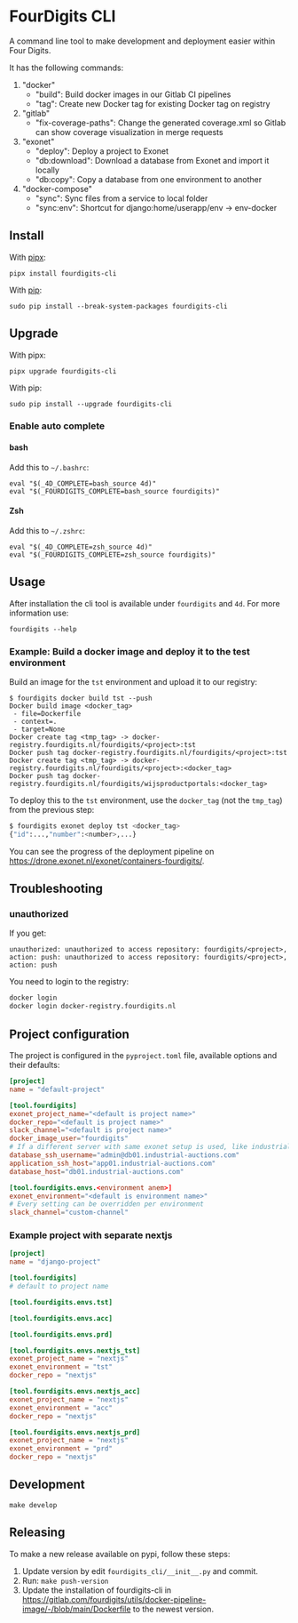 # FourDigits CLI

A command line tool to make development and deployment easier within Four Digits.

It has the following commands:

1. "docker"
    - "build": Build docker images in our Gitlab CI pipelines
    - "tag": Create new Docker tag for existing Docker tag on registry
2. "gitlab"
    - "fix-coverage-paths": Change the generated coverage.xml so Gitlab can show coverage visualization in merge requests
3. "exonet"
   - "deploy": Deploy a project to Exonet
   - "db:download": Download a database from Exonet and import it locally
   - "db:copy": Copy a database from one environment to another
4. "docker-compose"
   - "sync": Sync files from a service to local folder
   - "sync:env": Shortcut for django:home/userapp/env -> env-docker

## Install

With [pipx](https://github.com/pypa/pipx):

    pipx install fourdigits-cli

With [pip](https://github.com/pypa/pip):

    sudo pip install --break-system-packages fourdigits-cli

## Upgrade

With pipx:

    pipx upgrade fourdigits-cli

With pip:

    sudo pip install --upgrade fourdigits-cli

### Enable auto complete

#### bash

Add this to `~/.bashrc`:

```shell
eval "$(_4D_COMPLETE=bash_source 4d)"
eval "$(_FOURDIGITS_COMPLETE=bash_source fourdigits)"
```

#### Zsh

Add this to `~/.zshrc`:

```shell
eval "$(_4D_COMPLETE=zsh_source 4d)"
eval "$(_FOURDIGITS_COMPLETE=zsh_source fourdigits)"
```

## Usage

After installation the cli tool is available under `fourdigits` and `4d`.
For more information use:

    fourdigits --help

### Example: Build a docker image and deploy it to the test environment

Build an image for the `tst` environment and upload it to our registry:

```
$ fourdigits docker build tst --push
Docker build image <docker_tag>
 - file=Dockerfile
 - context=.
 - target=None
Docker create tag <tmp_tag> -> docker-registry.fourdigits.nl/fourdigits/<project>:tst
Docker push tag docker-registry.fourdigits.nl/fourdigits/<project>:tst
Docker create tag <tmp_tag> -> docker-registry.fourdigits.nl/fourdigits/<project>:<docker_tag>
Docker push tag docker-registry.fourdigits.nl/fourdigits/wijsproductportals:<docker_tag>
```

To deploy this to the `tst` environment, use the `docker_tag` (not the `tmp_tag`) from the previous step:

```bash
$ fourdigits exonet deploy tst <docker_tag>
{"id":...,"number":<number>,...}
```

You can see the progress of the deployment pipeline on https://drone.exonet.nl/exonet/containers-fourdigits/<number>. 

## Troubleshooting

### unauthorized

If you get:
```
unauthorized: unauthorized to access repository: fourdigits/<project>, action: push: unauthorized to access repository: fourdigits/<project>, action: push
```

You need to login to the registry:

```bash
docker login
docker login docker-registry.fourdigits.nl
```

## Project configuration

The project is configured in the `pyproject.toml` file, available options and their defaults:

```toml
[project]
name = "default-project"

[tool.fourdigits]
exonet_project_name="<default is project name>"
docker_repo="<default is project name>"
slack_channel="<default is project name>"
docker_image_user="fourdigits"
# If a different server with same exonet setup is used, like industrial-auctions. Otherwise, don't define for default
database_ssh_username="admin@db01.industrial-auctions.com"
application_ssh_host="app01.industrial-auctions.com"
database_host="db01.industrial-auctions.com"

[tool.fourdigits.envs.<environment anem>]
exonet_environment="<default is environment name>"
# Every setting can be overridden per environment
slack_channel="custom-channel"
```

### Example project with separate nextjs

```toml
[project]
name = "django-project"

[tool.fourdigits]
# default to project name

[tool.fourdigits.envs.tst]

[tool.fourdigits.envs.acc]

[tool.fourdigits.envs.prd]

[tool.fourdigits.envs.nextjs_tst]
exonet_project_name = "nextjs"
exonet_environment = "tst"
docker_repo = "nextjs"

[tool.fourdigits.envs.nextjs_acc]
exonet_project_name = "nextjs"
exonet_environment = "acc"
docker_repo = "nextjs"

[tool.fourdigits.envs.nextjs_prd]
exonet_project_name = "nextjs"
exonet_environment = "prd"
docker_repo = "nextjs"
```

## Development

    make develop

## Releasing

To make a new release available on pypi, follow these steps:

1. Update version by edit `fourdigits_cli/__init__.py` and commit.
2. Run: `make push-version`
3. Update the installation of fourdigits-cli in https://gitlab.com/fourdigits/utils/docker-pipeline-image/-/blob/main/Dockerfile
to the newest version.
